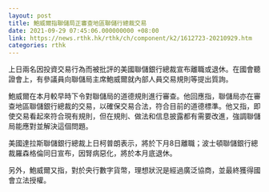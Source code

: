 ```yaml
---
layout: post
title: 鮑威爾指聯儲局正審查地區聯儲行總裁交易
date: 2021-09-29 07:45:06.000000000 +08:00
link: https://news.rthk.hk/rthk/ch/component/k2/1612723-20210929.htm
categories: rthk
---
```


上日兩名因投資交易行為而被批評的美國聯儲銀行總裁宣布離職或退休。在國會聽證會上，有參議員向聯儲局主席鮑威爾就內部人員交易規則等提出質詢。

鮑威爾在本月較早時下令對聯儲局的道德規則進行審查。他回應指，聯儲局亦在審查地區聯儲銀行總裁的交易，以確保交易合法，符合目前的道德標準。他又指，即使交易看起來符合現有規則，但在規則、做法和信息披露都有需要改進，強調聯儲局能應對並解決這個問題。

美國達拉斯聯儲銀行總裁上日柯普朗表示，將於下月8日離職；波士頓聯儲銀行總裁羅森格倫同日宣布，因腎病惡化，將於本月底退休。

另外，鮑威爾又指，對於央行數字貨幣，理想狀況是經過廣泛協商，並最終獲得國會立法授權。
